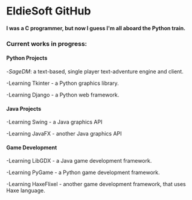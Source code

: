 <h1>EldieSoft GitHub</h1>
<h4>I was a C programmer, but now I guess I'm all aboard the Python train.</h4>


<h3>Current works in progress:</h3>
<h4>Python Projects</h4>

-<i>SageDM</i>: a text-based, single player text-adventure engine and client.

-Learning Tkinter - a Python graphics library. 

-Learning Django - a Python web framework.

<h4>Java Projects</h4> 

-Learning Swing - a Java graphics API

-Learning JavaFX - another Java graphics API 

<h4>Game Development</h4>

-Learning LibGDX - a Java game development framework.

-Learning PyGame - a Python game development framework.

-Learning HaxeFlixel - another game development framework, that uses Haxe language.

